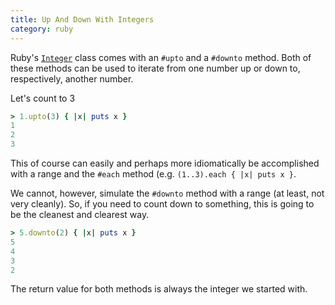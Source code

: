 ```yaml
---
title: Up And Down With Integers
category: ruby
---
```


Ruby's [`Integer`](http://ruby-doc.org/core-2.2.0/Integer.html) class comes
with an `#upto` and a `#downto` method. Both of these methods can be used to
iterate from one number up or down to, respectively, another number.

Let's count to 3

```ruby
> 1.upto(3) { |x| puts x }
1
2
3
```

This of course can easily and perhaps more idiomatically be accomplished
with a range and the `#each` method (e.g. `(1..3).each { |x| puts x }`.

We cannot, however, simulate the `#downto` method with a range (at least,
not very cleanly). So, if you need to count down to something, this is going
to be the cleanest and clearest way.

```ruby
> 5.downto(2) { |x| puts x }
5
4
3
2
```

The return value for both methods is always the integer we started with.
